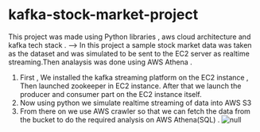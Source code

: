 # kafka-stock-market-project
This project was made using Python libraries , aws cloud architecture and kafka tech stack . 
--> In this project a sample stock market data was taken as the dataset and was simulated to be sent to the EC2 server as realtime streaming.Then analaysis was done using AWS Athena .
1) First , We installed the kafka streaming platform on the EC2 instance , Then launched zookeeper in EC2 instance. After that we launch the producer and consumer part on the EC2 instance itself.
2) Now using python we simulate realtime streaming of data into AWS S3 
3) From there on we use AWS crawler so that we can fetch the data from the bucket to do the required analysis on AWS Athena(SQL) . 
![null](https://user-images.githubusercontent.com/86833210/230042182-ff90e84a-6066-4219-a749-ea064ac014a0.png)
